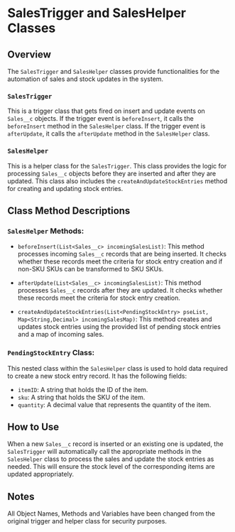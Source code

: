 # SalesTrigger and SalesHelper Classes

## Overview

The `SalesTrigger` and `SalesHelper` classes provide functionalities for the automation of sales and stock updates in the system.

### `SalesTrigger` 

This is a trigger class that gets fired on insert and update events on `Sales__c` objects. If the trigger event is `beforeInsert`, it calls the `beforeInsert` method in the `SalesHelper` class. If the trigger event is `afterUpdate`, it calls the `afterUpdate` method in the `SalesHelper` class.

### `SalesHelper` 

This is a helper class for the `SalesTrigger`. This class provides the logic for processing `Sales__c` objects before they are inserted and after they are updated. This class also includes the `createAndUpdateStockEntries` method for creating and updating stock entries.

## Class Method Descriptions

### `SalesHelper` Methods:

- `beforeInsert(List<Sales__c> incomingSalesList)`: This method processes incoming `Sales__c` records that are being inserted. It checks whether these records meet the criteria for stock entry creation and if non-SKU SKUs can be transformed to SKU SKUs.

- `afterUpdate(List<Sales__c> incomingSalesList)`: This method processes `Sales__c` records after they are updated. It checks whether these records meet the criteria for stock entry creation.

- `createAndUpdateStockEntries(List<PendingStockEntry> pseList, Map<String,Decimal> incomingSalesMap)`: This method creates and updates stock entries using the provided list of pending stock entries and a map of incoming sales.

### `PendingStockEntry` Class:

This nested class within the `SalesHelper` class is used to hold data required to create a new stock entry record. It has the following fields:

- `itemID`: A string that holds the ID of the item.
- `sku`: A string that holds the SKU of the item.
- `quantity`: A decimal value that represents the quantity of the item.

## How to Use

When a new `Sales__c` record is inserted or an existing one is updated, the `SalesTrigger` will automatically call the appropriate methods in the `SalesHelper` class to process the sales and update the stock entries as needed. This will ensure the stock level of the corresponding items are updated appropriately.

## Notes

All Object Names, Methods and Variables have been changed from the original trigger and helper class for security purposes.
